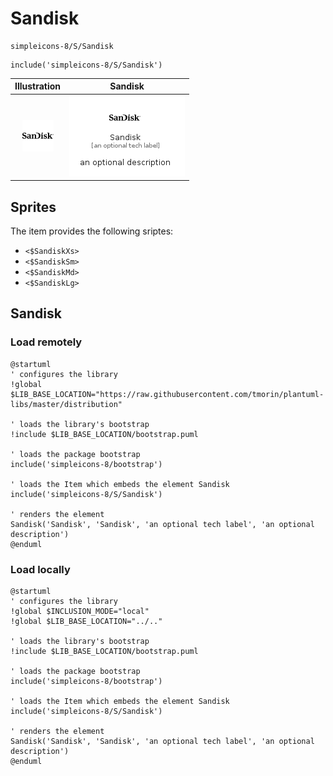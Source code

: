 # Sandisk


```text
simpleicons-8/S/Sandisk
```

```text
include('simpleicons-8/S/Sandisk')
```



| Illustration | Sandisk |
| :---: | :---: |
| ![illustration for Illustration](../../simpleicons-8/S/Sandisk.png) | ![illustration for Sandisk](../../simpleicons-8/S/Sandisk.Local.png) |



## Sprites
The item provides the following sriptes:

- `<$SandiskXs>`
- `<$SandiskSm>`
- `<$SandiskMd>`
- `<$SandiskLg>`





## Sandisk

### Load remotely
```plantuml
@startuml
' configures the library
!global $LIB_BASE_LOCATION="https://raw.githubusercontent.com/tmorin/plantuml-libs/master/distribution"

' loads the library's bootstrap
!include $LIB_BASE_LOCATION/bootstrap.puml

' loads the package bootstrap
include('simpleicons-8/bootstrap')

' loads the Item which embeds the element Sandisk
include('simpleicons-8/S/Sandisk')

' renders the element
Sandisk('Sandisk', 'Sandisk', 'an optional tech label', 'an optional description')
@enduml
```

### Load locally
```plantuml
@startuml
' configures the library
!global $INCLUSION_MODE="local"
!global $LIB_BASE_LOCATION="../.."

' loads the library's bootstrap
!include $LIB_BASE_LOCATION/bootstrap.puml

' loads the package bootstrap
include('simpleicons-8/bootstrap')

' loads the Item which embeds the element Sandisk
include('simpleicons-8/S/Sandisk')

' renders the element
Sandisk('Sandisk', 'Sandisk', 'an optional tech label', 'an optional description')
@enduml
```

